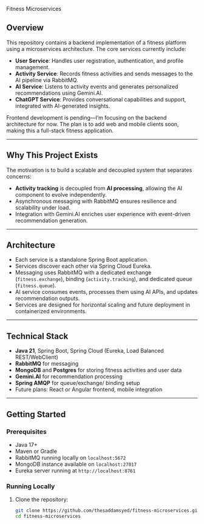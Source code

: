 Fitness Microservices

## Overview

This repository contains a backend implementation of a fitness platform using a microservices architecture. The core services currently include:

- **User Service**: Handles user registration, authentication, and profile management.
- **Activity Service**: Records fitness activities and sends messages to the AI pipeline via RabbitMQ.
- **AI Service**: Listens to activity events and generates personalized recommendations using Gemini.AI.
- **ChatGPT Service**: Provides conversational capabilities and support, integrated with AI-generated insights.

Frontend development is pending—I’m focusing on the backend architecture for now. The plan is to add web and mobile clients soon, making this a full-stack fitness application.

---

## Why This Project Exists

The motivation is to build a scalable and decoupled system that separates concerns:

- **Activity tracking** is decoupled from **AI processing**, allowing the AI component to evolve independently.
- Asynchronous messaging with RabbitMQ ensures resilience and scalability under load.
- Integration with Gemini.AI enriches user experience with event-driven recommendation generation.

---

## Architecture

- Each service is a standalone Spring Boot application.
- Services discover each other via Spring Cloud Eureka.
- Messaging uses RabbitMQ with a dedicated exchange (`fitness.exchange`), binding (`activity.tracking`), and dedicated queue (`fitness.queue`).
- AI service consumes events, processes them using AI APIs, and updates recommendation outputs.
- Services are designed for horizontal scaling and future deployment in containerized environments.

---

## Technical Stack

- **Java 21**, Spring Boot, Spring Cloud (Eureka, Load Balanced REST/WebClient)
- **RabbitMQ** for messaging
- **MongoDB** and **Postgres** for storing fitness activities and user data
- **Gemini.AI** for recommendation processing
- **Spring AMQP** for queue/exchange/ binding setup
- Future plans: React or Angular frontend, mobile integration

---

## Getting Started

### Prerequisites

- Java 17+
- Maven or Gradle
- RabbitMQ running locally on `localhost:5672`
- MongoDB instance available on `localhost:27017`
- Eureka server running at `http://localhost:8761`

### Running Locally

1. Clone the repository:
   ```sh
   git clone https://github.com/thesaddamsyed/fitness-microservices.git
   cd fitness-microservices
   ```
